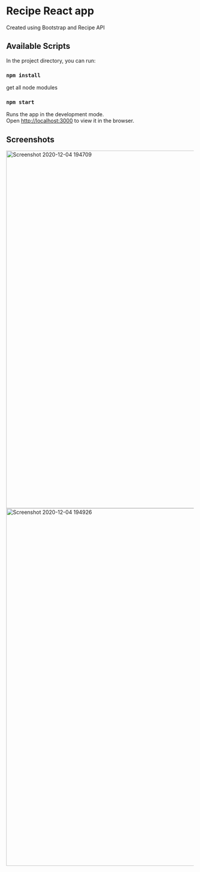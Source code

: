 # Recipe React app

Created using Bootstrap and Recipe API

## Available Scripts

In the project directory, you can run:

###  `npm install` 

get all node modules

### `npm start`

Runs the app in the development mode.<br />
Open [http://localhost:3000](http://localhost:3000) to view it in the browser.

## Screenshots

<img width="960" alt="Screenshot 2020-12-04 194709" src="https://user-images.githubusercontent.com/72983747/101186256-48c26780-366c-11eb-8843-8e9f8b48079e.png">

<img width="960" alt="Screenshot 2020-12-04 194926" src="https://user-images.githubusercontent.com/72983747/101186240-42cc8680-366c-11eb-89dd-73f2dd995b29.png">
